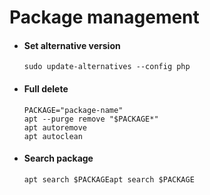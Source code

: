 # Package management

- #### Set alternative version
  ```console
  sudo update-alternatives --config php
  ```

- #### Full delete
  ```console
  PACKAGE="package-name"
  apt --purge remove "$PACKAGE*"
  apt autoremove
  apt autoclean
  ```

- #### Search package
  ```console
  apt search $PACKAGEapt search $PACKAGE
  ```
